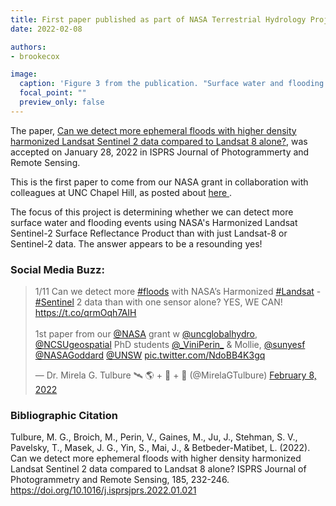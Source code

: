 ```yaml
---
title: First paper published as part of NASA Terrestrial Hydrology Project
date: 2022-02-08

authors:
- brookecox

image:
  caption: 'Figure 3 from the publication. "Surface water and flooding frequency using L8 (left), S2 (middle), and HLS data in 2019 in the MDB (top row) and four regions (rows 2–5) to illustrate the difference in L8, S2, and the HLS." '
  focal_point: ""
  preview_only: false
---
```


The paper, <a href = "https://www.sciencedirect.com/science/article/pii/S0924271622000338"> Can we detect more ephemeral floods with higher density harmonized Landsat Sentinel 2 data compared to Landsat 8 alone?</a>, was accepted on January 28, 2022 in ISPRS Journal of Photogrammerty and Remote Sensing.

<!--more-->

This is the first paper to come from our NASA grant in collaboration with colleagues at UNC Chapel Hill, as posted about <a href = "../21-03-14-nasa-funding/"> here </a>.

The focus of this project is determining whether we can detect more surface water and flooding events using NASA's Harmonized Landsat Sentinel-2 Surface Reflectance Product than with just Landsat-8 or Sentinel-2 data. The answer appears to be a resounding yes!

### Social Media Buzz:

<blockquote class="twitter-tweet"><p lang="en" dir="ltr">1/11 Can we detect more <a href="https://twitter.com/hashtag/floods?src=hash&amp;ref_src=twsrc%5Etfw">#floods</a> with NASA’s Harmonized <a href="https://twitter.com/hashtag/Landsat?src=hash&amp;ref_src=twsrc%5Etfw">#Landsat</a> - <a href="https://twitter.com/hashtag/Sentinel?src=hash&amp;ref_src=twsrc%5Etfw">#Sentinel</a> 2 data than with one sensor alone? YES, WE CAN! <a href="https://t.co/qrmOqh7AIH">https://t.co/qrmOqh7AIH</a><br><br>1st paper from our <a href="https://twitter.com/NASA?ref_src=twsrc%5Etfw">@NASA</a> grant w <a href="https://twitter.com/uncglobalhydro?ref_src=twsrc%5Etfw">@uncglobalhydro</a>, <a href="https://twitter.com/NCSUgeospatial?ref_src=twsrc%5Etfw">@NCSUgeospatial</a> PhD students <a href="https://twitter.com/_ViniPerin_?ref_src=twsrc%5Etfw">@_ViniPerin_</a> &amp; Mollie, <a href="https://twitter.com/sunyesf?ref_src=twsrc%5Etfw">@sunyesf</a> <a href="https://twitter.com/NASAGoddard?ref_src=twsrc%5Etfw">@NASAGoddard</a> <a href="https://twitter.com/UNSW?ref_src=twsrc%5Etfw">@UNSW</a> <a href="https://t.co/NdoBB4K3gq">pic.twitter.com/NdoBB4K3gq</a></p>&mdash; Dr. Mirela G. Tulbure 🛰 🌎 + 🐍 + 🌊 (@MirelaGTulbure) <a href="https://twitter.com/MirelaGTulbure/status/1491078890290556928?ref_src=twsrc%5Etfw">February 8, 2022</a></blockquote> <script async src="https://platform.twitter.com/widgets.js" charset="utf-8"></script>

<p>

### Bibliographic Citation

Tulbure, M. G., Broich, M., Perin, V., Gaines, M., Ju, J., Stehman, S. V., Pavelsky, T., Masek, J. G., Yin, S., Mai, J., & Betbeder-Matibet, L. (2022). Can we detect more ephemeral floods with higher density harmonized Landsat Sentinel 2 data compared to Landsat 8 alone? ISPRS Journal of Photogrammetry and Remote Sensing, 185, 232-246. https://doi.org/10.1016/j.isprsjprs.2022.01.021